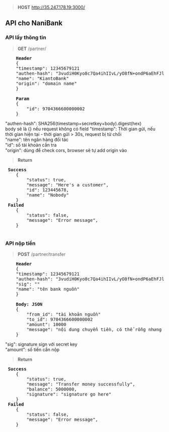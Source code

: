 >**HOST** http://35.247.178.19:3000/

## API cho NaniBank

### API lấy thông tin


>**GET** /partner/  

<pre>
    <b>Header</b>  
    {  
    "timestamp": 12345679121  
    "authen-hash": "3vudiH0Kyo8c7Qa4ihIIvL/yO8fN+ondP6aEhFJlZTA="
    "name": "KiantoBank"
    "origin": "domain name"
    }  

    <b>Param</b>  
    {   
        "id": 9704366600000002  
    }  
</pre>  


"authen-hash": SHA256(timestamp+secretkey+body).digest(hex)  
body sẽ là {} nếu request không có field
 "timestamp": Thời gian gửi, nếu thời gian hiện tại - thời gian gửi > 30s, request bị từ chối  
 "name": tên ngân hàng đối tác  
 "id": số tài khoản cần tra  
 "origin": dùng để check cors, browser sẽ tự add origin vào
 

>**Return**  
 <pre>
 <b>Success</b>
    {  
        "status": true,  
        "message": "Here's a customer",  
        "id": 123445678,  
        "name": "Nobody"  
    }  
 <b>Failed</b>
    {  
        "status": false,  
        "message": "Error message",    
    }  
 </pre>

### API nộp tiền


>**POST** /partner/transfer

<pre>
    <b>Header</b>   
    {  
    "timestamp": 12345679121  
    "authen-hash": "3vudiH0Kyo8c7Qa4ihIIvL/yO8fN+ondP6aEhFJlZTA="  
    "sig": ""  
    "name": "tên bank nguồn"
    }  

    <b>Body: JSON</b>   
    {  
        "from_id": "tài khoản nguồn"
        "to_id": 9704366600000002  
        "amount": 10000
        "message": "nội dung chuyển tiền, có thể rỗng nhưng phải có field"
    }  
</pre>

 "sig": signature sign với secret key  
 "amount": số tiền cần nộp  

>**Return**  
 <pre>
 <b>Success</b>
    {  
        "status": true,  
        "message": "Transfer money successfully",  
        "balance": 5000000,  
        "signature": "signature go here"  
    }  
 <b>Failed</b>
    {  
        "status": false,  
        "message": "Error message",    
    }  
 </pre>
